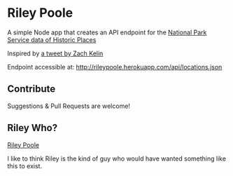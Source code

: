 Riley Poole
=============

A simple Node app that creates an API endpoint for the [National Park Service data of Historic Places](http://www.nps.gov/nr/research/)

Inspired by [a tweet by Zach Kelin](www.twitter.com/zachklein/status/565387078733955072)

Endpoint accessible at:
http://rileypoole.herokuapp.com/api/locations.json


Contribute
-----------
Suggestions & Pull Requests are welcome!

Riley Who?
----------
[Riley Poole](www.nationaltreasure.wikia.com/wiki/Riley_Poole)

I like to think Riley is the kind of guy who would have wanted something like this to exist.

